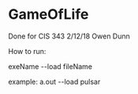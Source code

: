 # GameOfLife
Done for CIS 343
2/12/18
Owen Dunn

How to run:

exeName --load fileName

example: a.out --load pulsar
